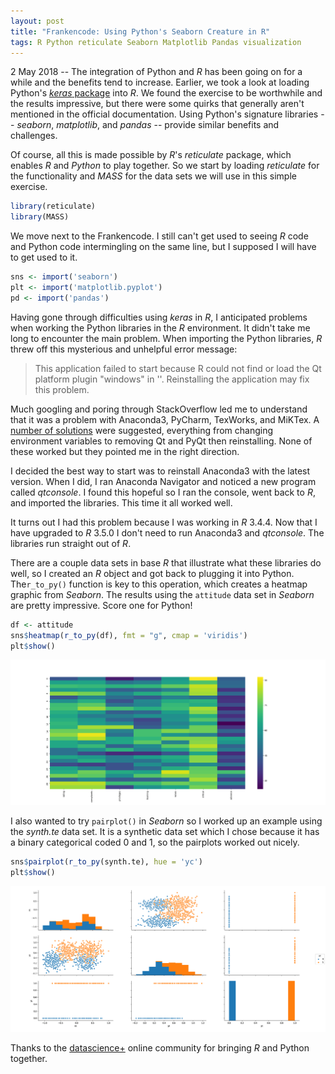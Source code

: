 ```yaml
---
layout: post
title: "Frankencode: Using Python's Seaborn Creature in R"
tags: R Python reticulate Seaborn Matplotlib Pandas visualization
---
```


2 May 2018 -- The integration of Python and *R* has been going on for a while and the benefits tend to increase. Earlier, we took a look at loading Python's [*keras* package](https://seslezak.github.io/Keras01/) into *R*. We found the exercise to be worthwhile and the results impressive, but there were some quirks that generally aren't mentioned in the official documentation. Using Python's signature libraries -- *seaborn*, *matplotlib*, and *pandas* -- provide similar benefits and challenges.

Of course, all this is made possible by *R*'s *reticulate* package, which enables *R* and *Python* to play together. So we start by loading *reticulate* for the functionality and *MASS* for the data sets we will use in this simple exercise.

```r
library(reticulate)
library(MASS)
```

We move next to the Frankencode. I still can't get used to seeing *R* code and Python code intermingling on the same line, but I supposed I will have to get used to it.

```r
sns <- import('seaborn')
plt <- import('matplotlib.pyplot')
pd <- import('pandas')
```
Having gone through difficulties using *keras* in *R*, I anticipated problems when working the Python libraries in the *R* environment. It didn't take me long to encounter the main problem. When importing the Python libraries, *R* threw off this mysterious and unhelpful error message:

>This application failed to start because R could not find or load the Qt platform plugin "windows" in ''.
>Reinstalling the application may fix this problem.

Much googling and poring through StackOverflow led me to understand that it was a problem with Anaconda3, PyCharm, TexWorks, and MiKTex. A [number of solutions](https://stackoverflow.com/questions/41994485/error-could-not-find-or-load-the-qt-platform-plugin-windows-while-using-matplo) were suggested, everything from changing environment variables to removing Qt and PyQt then reinstalling. None of these worked but they pointed me in the right direction.

I decided the best way to start was to reinstall Anaconda3 with the latest version. When I did, I ran Anaconda Navigator and noticed a new program called *qtconsole*. I found this hopeful so I ran the console, went back to *R*, and imported the libraries. This time it all worked well.

It turns out I had this problem because I was working in *R* 3.4.4. Now that I have upgraded to *R* 3.5.0 I don't need to run Anaconda3 and *qtconsole*. The libraries run straight out of *R*.

There are a couple data sets in base *R* that illustrate what these libraries do well, so I created an *R* object and got back to plugging it into Python. The`r_to_py()` function is key to this operation, which creates a heatmap graphic from *Seaborn*. The results using the `attitude` data set in *Seaborn* are pretty impressive. Score one for Python!

 ```r
df <- attitude
sns$heatmap(r_to_py(df), fmt = "g", cmap = 'viridis')
plt$show()
 ```
![Attitude Heatmap](/images/2018-05-02-heatmap.png)

I also wanted to try `pairplot()` in *Seaborn* so I worked up an example using the *synth.te* data set. It is a synthetic data set which I chose because it has a binary categorical coded 0 and 1, so the pairplots worked out nicely.

```r
sns$pairplot(r_to_py(synth.te), hue = 'yc')
plt$show()
```

![Synth.te Pair Plots](/images/2018-05-02-pairplot.png)

Thanks to the [datascience+](https://datascienceplus.com/) online community for bringing *R* and Python together.
